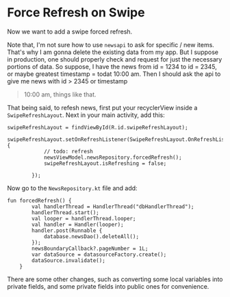 # Force Refresh on Swipe
Now we want to add a swipe forced refresh.

Note that, I'm not sure how to use `newsapi` to ask for specific / new items. That's why I am gonna
delete the existing data from my app. But I suppose in production, one should properly check and request
for just the necessary portions of data. So suppose, I have the news from id = 1234 to id = 2345, or maybe
greatest timestamp = todat 10:00 am. Then I should ask the api to give me news with id > 2345 or timestamp
> 10:00 am, things like that.


That being said, to refesh news, first put your recyclerView inside a `SwipeRefreshLayout`. Next in
your main activity, add this:

```
swipeRefreshLayout = findViewById(R.id.swipeRefreshLayout);
        swipeRefreshLayout.setOnRefreshListener(SwipeRefreshLayout.OnRefreshListener {
            // todo: refresh
            newsViewModel.newsRepository.forcedRefresh();
            swipeRefreshLayout.isRefreshing = false;

        });
```

Now go to the `NewsRepository.kt` file and add:
```
fun forcedRefresh() {
        val handlerThread = HandlerThread("dbHandlerThread");
        handlerThread.start();
        val looper = handlerThread.looper;
        val handler = Handler(looper);
        handler.post(Runnable {
            database.newsDao().deleteAll();
        });
        newsBoundaryCallback?.pageNumber = 1L;
        var dataSource = datasourceFactory.create();
        dataSource.invalidate();
    }
```

There are some other changes, such as converting some local variables into private fields, and some
private fields into public ones for convenience.


